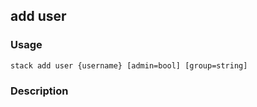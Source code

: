 ## add user

### Usage

`stack add user {username} [admin=bool] [group=string]`

### Description




